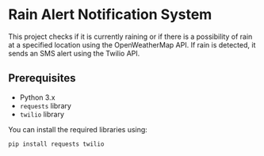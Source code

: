 # Rain Alert Notification System

This project checks if it is currently raining or if there is a possibility of rain at a specified location using the OpenWeatherMap API. If rain is detected, it sends an SMS alert using the Twilio API.

## Prerequisites

- Python 3.x
- `requests` library
- `twilio` library

You can install the required libraries using:
```bash
pip install requests twilio
